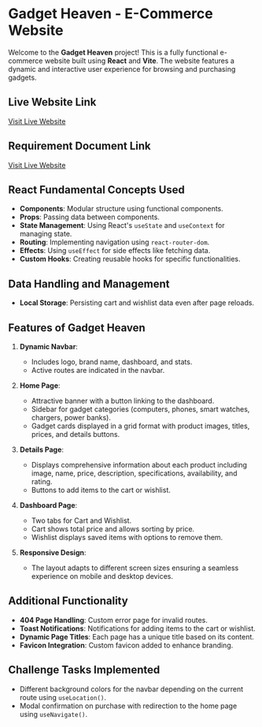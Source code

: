 # Gadget Heaven - E-Commerce Website

Welcome to the **Gadget Heaven** project! This is a fully functional e-commerce website built using **React** and **Vite**. The website features a dynamic and interactive user experience for browsing and purchasing gadgets.

## Live Website Link

[Visit Live Website](https://soft-kringle-580750.netlify.app/)

## Requirement Document Link

[Visit Live Website](https://legacy.reactjs.org/docs/getting-started.html)

## React Fundamental Concepts Used

- **Components**: Modular structure using functional components.
- **Props**: Passing data between components.
- **State Management**: Using React's `useState` and `useContext` for managing state.
- **Routing**: Implementing navigation using `react-router-dom`.
- **Effects**: Using `useEffect` for side effects like fetching data.
- **Custom Hooks**: Creating reusable hooks for specific functionalities.

## Data Handling and Management

- **Local Storage**: Persisting cart and wishlist data even after page reloads.

## Features of Gadget Heaven

1. **Dynamic Navbar**:

   - Includes logo, brand name, dashboard, and stats.
   - Active routes are indicated in the navbar.

2. **Home Page**:

   - Attractive banner with a button linking to the dashboard.
   - Sidebar for gadget categories (computers, phones, smart watches, chargers, power banks).
   - Gadget cards displayed in a grid format with product images, titles, prices, and details buttons.

3. **Details Page**:

   - Displays comprehensive information about each product including image, name, price, description, specifications, availability, and rating.
   - Buttons to add items to the cart or wishlist.

4. **Dashboard Page**:

   - Two tabs for Cart and Wishlist.
   - Cart shows total price and allows sorting by price.
   - Wishlist displays saved items with options to remove them.

5. **Responsive Design**:
   - The layout adapts to different screen sizes ensuring a seamless experience on mobile and desktop devices.

## Additional Functionality

- **404 Page Handling**: Custom error page for invalid routes.
- **Toast Notifications**: Notifications for adding items to the cart or wishlist.
- **Dynamic Page Titles**: Each page has a unique title based on its content.
- **Favicon Integration**: Custom favicon added to enhance branding.

## Challenge Tasks Implemented

- Different background colors for the navbar depending on the current route using `useLocation()`.
- Modal confirmation on purchase with redirection to the home page using `useNavigate()`.

